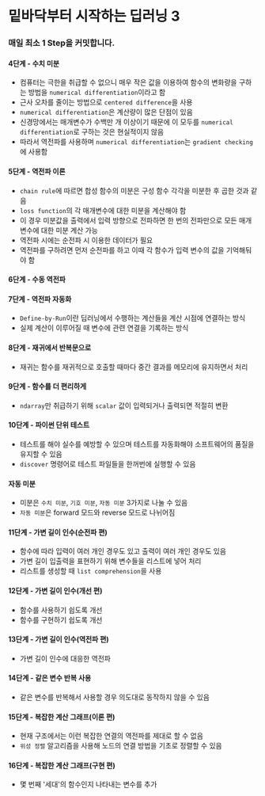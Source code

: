 # 밑바닥부터 시작하는 딥러닝 3
### 매일 최소 1 Step을 커밋합니다.
#### 4단계 - 수치 미분
- 컴퓨터는 극한을 취급할 수 없으니 매우 작은 값을 이용하여 함수의 변화량을 구하는 방법을 `numerical differentiation`이라고 함
- 근사 오차를 줄이는 방법으로 `centered difference`을 사용
- `numerical differentiation`은 계산량이 많은 단점이 있음
- 신경망에서는 매개변수가 수백만 개 이상이기 때문에 이 모두를 `numerical differentiation`로 구하는 것은 현실적이지 않음
- 따라서 역전파를 사용하며 `numerical differentiation`는 `gradient checking`에 사용함
#### 5단계 - 역전파 이론
- `chain rule`에 따르면 합성 함수의 미분은 구성 함수 각각을 미분한 후 곱한 것과 같음
- `loss function`의 각 매개변수에 대한 미분을 계산해야 함
- 이 경우 미분값을 출력에서 입력 방향으로 전파하면 한 번의 전파만으로 모든 매개변수에 대한 미분 계산 가능
- 역전파 시에는 순전파 시 이용한 데이터가 필요
- 역전파를 구하려면 먼저 순전파를 하고 이때 각 함수가 입력 변수의 값을 기억해둬야 함
#### 6단계 - 수동 역전파
#### 7단계 - 역전파 자동화
- `Define-by-Run`이란 딥러닝에서 수행하는 계산들을 계산 시점에 연결하는 방식
- 실제 계산이 이루어질 때 변수에 관련 연결을 기록하는 방식
#### 8단계 - 재귀에서 반복문으로
- 재귀는 함수를 재귀적으로 호출할 때마다 중간 결과를 메모리에 유지하면서 처리
#### 9단계 - 함수를 더 편리하게
- `ndarray`만 취급하기 위해 `scalar` 값이 입력되거나 출력되면 적절히 변환
#### 10단계 - 파이썬 단위 테스트
- 테스트를 해야 실수를 예방할 수 있으며 테스트를 자동화해야 소프트웨어의 품질을 유지할 수 있음
- `discover` 명령어로 테스트 파일들을 한꺼번에 실행할 수 있음
#### 자동 미분
- 미분은 `수치 미분`, `기호 미분`, `자동 미분` 3가지로 나눌 수 있음
- `자동 미분`은 forward 모드와 reverse 모드로 나뉘어짐
#### 11단계 - 가변 길이 인수(순전파 편)
- 함수에 따라 입력이 여러 개인 경우도 있고 출력이 여러 개인 경우도 있음
- 가변 길이 입출력을 표현하기 위해 변수들을 리스트에 넣어 처리
- 리스트를 생성할 때 `list comprehension`을 사용
#### 12단계 - 가변 길이 인수(개선 편)
- 함수를 사용하기 쉽도록 개선
- 함수를 구현하기 쉽도록 개선
#### 13단계 - 가변 길이 인수(역전파 편)
- 가변 길이 인수에 대응한 역전파
#### 14단계 - 같은 변수 반복 사용
- 같은 변수를 반복해서 사용할 경우 의도대로 동작하지 않을 수 있음
#### 15단계 - 복잡한 계산 그래프(이론 편)
- 현재 구조에서는 이런 복잡한 연결의 역전파를 제대로 할 수 없음
- `위성 정렬` 알고리즘을 사용해 노드의 연결 방법을 기초로 정렬할 수 있음
#### 16단계 - 복잡한 계산 그래프(구현 편)
- 몇 번째 '세대'의 함수인지 나타내는 변수를 추가